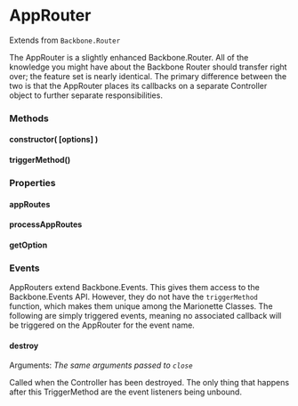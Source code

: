 # AppRouter  
Extends from `Backbone.Router`

The AppRouter is a slightly enhanced Backbone.Router. All of the knowledge you might have about
the Backbone Router should transfer right over; the feature set is nearly identical. The primary
difference between the two is that the AppRouter places its callbacks on a separate Controller
object to further separate responsibilities.

### Methods

#### constructor( [options] )

#### triggerMethod()

### Properties

#### appRoutes

#### processAppRoutes

#### getOption

### Events

AppRouters extend Backbone.Events. This gives them access to the Backbone.Events API. However,
they do not have the `triggerMethod` function, which makes them unique among the Marionette
Classes. The following are simply triggered events, meaning no associated callback will be
triggered on the AppRouter for the event name.
 
#### destroy  
Arguments: *The same arguments passed to `close`*

Called when the Controller has been destroyed. The only thing that happens after this
TriggerMethod are the event listeners being unbound.
